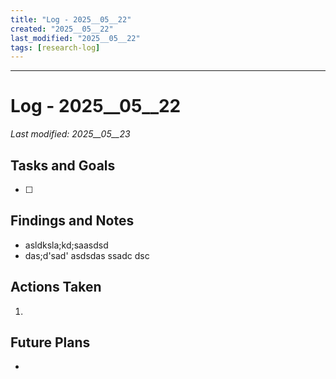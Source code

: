 ```yaml
---
title: "Log - 2025__05__22"
created: "2025__05__22"
last_modified: "2025__05__22"
tags: [research-log]
---
```

 
---
# Log - 2025__05__22  
_Last modified: 2025__05__23_

## Tasks and Goals
- [ ]  

## Findings and Notes
- asldksla;kd;saasdsd
- das;d'sad'  asdsdas ssadc dsc
## Actions Taken
1. 

## Future Plans
- 
